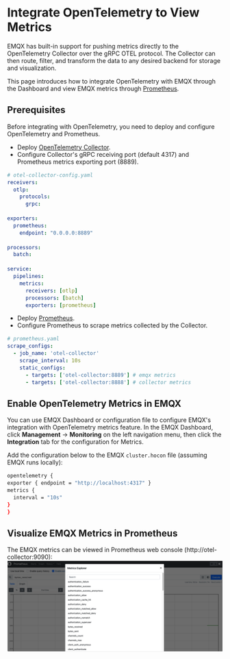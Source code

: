 # Integrate OpenTelemetry to View Metrics

EMQX has built-in support for pushing metrics directly to the OpenTelemetry Collector over the gRPC OTEL protocol. The Collector can then route, filter, and transform the data to any desired backend for storage and visualization.

This page introduces how to integrate OpenTelemetry with EMQX through the Dashboard and view EMQX metrics through [Prometheus](../../observability/prometheus.md).

## Prerequisites

Before integrating with OpenTelemetry, you need to deploy and configure OpenTelemetry and Prometheus.

- Deploy [OpenTelemetry Collector](https://opentelemetry.io/docs/collector/getting-started).
- Configure Collector's gRPC receiving port (default 4317) and Prometheus metrics exporting port (8889).

```yaml
# otel-collector-config.yaml
receivers:
  otlp:
    protocols:
      grpc:

exporters:
  prometheus:
    endpoint: "0.0.0.0:8889"

processors:
  batch:

service:
  pipelines:
    metrics:
      receivers: [otlp]
      processors: [batch]
      exporters: [prometheus]
```

- Deploy [Prometheus](https://prometheus.io/docs/prometheus/latest/installation).
- Configure Prometheus to scrape metrics collected by the Collector.

```yaml
# prometheus.yaml
scrape_configs:
  - job_name: 'otel-collector'
    scrape_interval: 10s
    static_configs:
      - targets: ['otel-collector:8889'] # emqx metrics
      - targets: ['otel-collector:8888'] # collector metrics
```

## Enable OpenTelemetry Metrics in EMQX

You can use EMQX Dashboard or configuration file to configure EMQX's integration with OpenTelemetry metrics feature. In the EMQX Dashboard, click **Management** -> **Monitoring** on the left navigation menu, then click the **Integration** tab for the configuration for Metrics.

Add the configuration below to the EMQX `cluster.hocon` file (assuming EMQX runs locally):

   ```bash
opentelemetry {
  exporter { endpoint = "http://localhost:4317" }
  metrics {
     interval = "10s"
  }
}
   ```

## Visualize EMQX Metrics in Prometheus

The EMQX metrics can be viewed in Prometheus web console (http://otel-collector:9090):
![OpenTelemetry-Prometheus](./assets/opentelemetry-prometheus.png)
